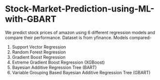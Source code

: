 # Stock-Market-Prediction-using-ML-with-GBART

We predict stock prices of amazon using 6 different regression models and compare their performance. Dataset is from yfinance.
Models compared-
1. Support Vector Regression
2. Random Forest Regression
3. Gradient Boost Regression
4. Extreme Gradient Boost Regression (XGBoost)
5. Bayesian Additive Regression Tree (BART)
6. Variable Grouping Based Bayesian Additive Regression Tree (GBART)
